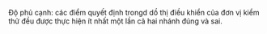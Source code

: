 Độ phủ cạnh: các điểm quyết định trongd dồ thị điều khiển của đơn vị kiểm thử đều được thực hiện ít nhất một lần cả hai nhánh đúng và sai.